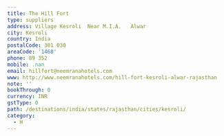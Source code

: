 ```yaml
---
title: The Hill Fort
type: suppliers
address: Village Kesroli  Near M.I.A.   Alwar
city: Kesroli
country: India
postalCode: 301 030
areaCode: '1468'
phone: 89 352
mobile: .nan
email: hillfort@neemranahotels.com
www: http://www.neemranahotels.com/hill-fort-kesroli-alwar-rajasthan
note: ''
bookThrough: 0
currency: INR
gstType: 0
path: /destinations/india/states/rajasthan/cities/kesroli/
category:
  - H
---
```


